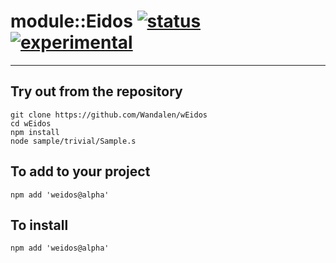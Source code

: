 
# module::Eidos  [![status](https://github.com/Wandalen/wEidos/workflows/publish/badge.svg)](https://github.com/Wandalen/wEidos/actions?query=workflow%3Apublish) [![experimental](https://img.shields.io/badge/stability-experimental-orange.svg)](https://github.com/emersion/stability-badges#experimental)

___

## Try out from the repository
```
git clone https://github.com/Wandalen/wEidos
cd wEidos
npm install
node sample/trivial/Sample.s
```

## To add to your project
```
npm add 'weidos@alpha'
```


## To install
```
npm add 'weidos@alpha'
```

